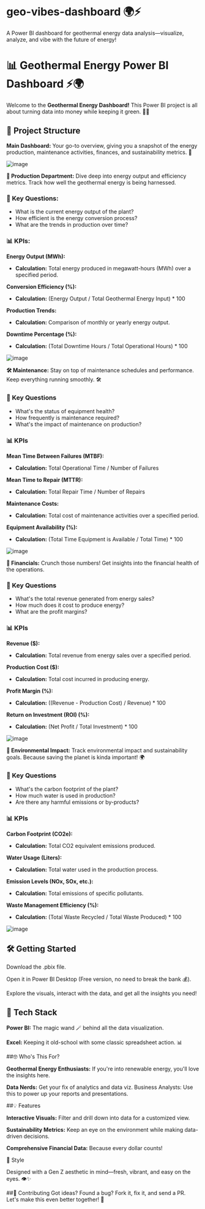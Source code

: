 # geo-vibes-dashboard 🌍⚡
A Power BI dashboard for geothermal energy data analysis—visualize, analyze, and vibe with the future of energy!


# 📊 Geothermal Energy Power BI Dashboard ⚡️🌍


Welcome to the **Geothermal Energy Dashboard!** This Power BI project is all about turning data into money while keeping it green. 💸🌱

## 📂 Project Structure

**Main Dashboard:** Your go-to overview, giving you a snapshot of the energy production, maintenance activities, finances, and sustainability metrics. 🌟

![image](https://github.com/user-attachments/assets/748f6c2d-5aca-461e-8cfd-9fde4c540dde)


**🔋 Production Department:** Dive deep into energy output and efficiency metrics. Track how well the geothermal energy is being harnessed. 

### 🧠 Key Questions:

- What is the current energy output of the plant?
- How efficient is the energy conversion process?
- What are the trends in production over time?

### 📊 KPIs:

**Energy Output (MWh):**

- **Calculation:** Total energy produced in megawatt-hours (MWh) over a specified period.

**Conversion Efficiency (%):**

- **Calculation:** (Energy Output / Total Geothermal Energy Input) * 100

**Production Trends:**

- **Calculation:** Comparison of monthly or yearly energy output.

**Downtime Percentage (%):**

- **Calculation:** (Total Downtime Hours / Total Operational Hours) * 100

![image](https://github.com/user-attachments/assets/a5715c65-6f92-4566-81ae-e33ba5de749e)



**🛠️ Maintenance:** Stay on top of maintenance schedules and performance. Keep everything running smoothly. 🛠

### 🧠 Key Questions

- What's the status of equipment health?
- How frequently is maintenance required?
- What's the impact of maintenance on production?

### 📊 KPIs

**Mean Time Between Failures (MTBF):**

- **Calculation:** Total Operational Time / Number of Failures

**Mean Time to Repair (MTTR):**

- **Calculation:** Total Repair Time / Number of Repairs
  
**Maintenance Costs:**

- **Calculation:** Total cost of maintenance activities over a specified period.
  
**Equipment Availability (%):**

- **Calculation:** (Total Time Equipment is Available / Total Time) * 100

![image](https://github.com/user-attachments/assets/f604fb9f-4cda-46ee-925e-12b4051375d3)



**💸 Financials:** Crunch those numbers! Get insights into the financial health of the operations. 

### 🧠 Key Questions

- What's the total revenue generated from energy sales?
- How much does it cost to produce energy?
- What are the profit margins?

### 📊 KPIs
**Revenue ($):**

- **Calculation:** Total revenue from energy sales over a specified period.
  
**Production Cost ($):**

- **Calculation:** Total cost incurred in producing energy.
  
**Profit Margin (%):**

- **Calculation:** ((Revenue - Production Cost) / Revenue) * 100
  
**Return on Investment (ROI) (%):**

- **Calculation:** (Net Profit / Total Investment) * 100

![image](https://github.com/user-attachments/assets/b583149a-0f0c-4bb2-83bb-6f881dd604ef)



**🌱 Environmental Impact:** Track environmental impact and sustainability goals. Because saving the planet is kinda important! 🌍

### 🧠 Key Questions

- What's the carbon footprint of the plant?
- How much water is used in production?
- Are there any harmful emissions or by-products?

### 📊 KPIs
**Carbon Footprint (CO2e):**

- **Calculation:** Total CO2 equivalent emissions produced.

**Water Usage (Liters):**

- **Calculation:** Total water used in the production process.

**Emission Levels (NOx, SOx, etc.):**

- **Calculation:** Total emissions of specific pollutants.

**Waste Management Efficiency (%):**

- **Calculation:** (Total Waste Recycled / Total Waste Produced) * 100

![image](https://github.com/user-attachments/assets/3ff65c73-e200-4c34-a19e-ab191f8c36c1)



## 🛠️ Getting Started

Download the .pbix file.

Open it in Power BI Desktop (Free version, no need to break the bank 💰).

Explore the visuals, interact with the data, and get all the insights you need!

## 🚀 Tech Stack
**Power BI:** The magic wand 🪄 behind all the data visualization.

**Excel:** Keeping it old-school with some classic spreadsheet action. 📊

##🤓 Who's This For?

**Geothermal Energy Enthusiasts:** If you're into renewable energy, you'll love the insights here.

**Data Nerds:** Get your fix of analytics and data viz.
Business Analysts: Use this to power up your reports and presentations.

##💡 Features

**Interactive Visuals:** Filter and drill down into data for a customized view.

**Sustainability Metrics:** Keep an eye on the environment while making data-driven decisions.

**Comprehensive Financial Data:** Because every dollar counts!

🎨 Style

Designed with a Gen Z aesthetic in mind—fresh, vibrant, and easy on the eyes. 👁️✨

##🤝 Contributing
Got ideas? Found a bug? Fork it, fix it, and send a PR. Let's make this even better together! 💪
